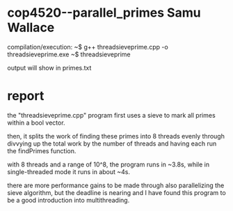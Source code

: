 # cop4520--parallel_primes        Samu Wallace


compilation/execution: 
~$ g++ threadsieveprime.cpp -o threadsieveprime.exe
~$ threadsieveprime

output will show in primes.txt

# report 

the "threadsieveprime.cpp" program first uses a sieve to mark all primes within a bool vector. 

then, it splits the work of finding these primes into 8 threads evenly through divvying up the total work by the number of threads
and having each run the findPrimes function.

with 8 threads and a range of 10^8, the program runs in ~3.8s, while in single-threaded mode it runs in about ~4s.

there are more performance gains to be made through also parallelizing the sieve algorithm, but the deadline is nearing and I
have found this program to be a good introduction into multithreading. 
